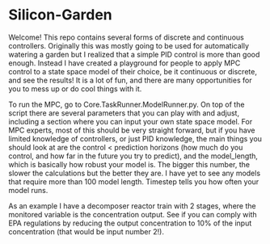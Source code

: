 # Silicon-Garden

Welcome! This repo contains several forms of discrete and continuous controllers. Originally this was mostly going to be used for automatically watering a garden but I realized that a simple PID control is more than good enough. Instead I have created a playground for people to apply MPC control to a state space model of their choice, be it continuous or discrete, and see the results! It is a lot of fun, and there are many opportunities for you to mess up or do cool things with it.

To run the MPC, go to Core.TaskRunner.ModelRunner.py. On top of the script there are several parameters that you can play with and adjust, including a section where you can input your own state space model. For MPC experts, most of this should be very straight forward, but if you have limited knowledge of controllers, or just PID knowledge, the main things you should look at are the control < prediction horizons (how much do you control, and how far in the future you try to predict), and the model_length, which is basically how robust your model is. The bigger this number, the slower the calculations but the better they are. I have yet to see any models that require more than 100 model length. Timestep tells you how often your model runs.

As an example I have a decomposer reactor train with 2 stages, where the monitored variable is the concentration output. See if you can comply with EPA regulations by reducing the output concentration to 10% of the input concentration (that would be input number 2!).
